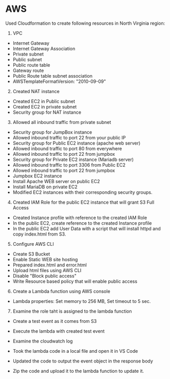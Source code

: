 # AWS

Used Cloudformation to create following resources in North Virginia region:

1. VPC
- Internet Gateway
- Internet Gateway Association
- Private subnet
- Public subnet
- Public route table
- Gateway route
- Public Route table subnet association
- AWSTemplateFormatVersion: "2010-09-09"

2. Created NAT instance
- Created EC2 in Public subnet
- Created EC2 in private subnet
- Security group for NAT instance

3. Allowed all inbound traffic from private subnet
- Security group for JumpBox instance
- Allowed inbound traffic to port 22 from your public IP
- Security group for Public EC2 instance (apache web server)
- Allowed inbound traffic to port 80 from everywhere
- Allowed inbound traffic to port 22 from jumpbox
- Security group for Private EC2 instance (Mariadb server)
- Allowed inbound traffic to port 3306 from Public EC2
- Allowed inbound traffic to port 22 from jumpbox
- Jumpbox EC2 instance
- Install Apache WEB server on public EC2
- Install MariaDB on private EC2
- Modified EC2 instances with their corresponding security groups.

4. Created IAM Role for the public EC2 instance that will grant S3 Full Access
- Created Instance profile with reference to the created IAM Role
- In the public EC2, create reference to the created Instance profile
- In the public EC2 add User Data with a script that will install httpd and copy index.html from S3.

5. Configure AWS CLI
- Create S3 Bucket
- Enable Static WEB site hosting
- Prepared index.html and error.html
- Upload html files using AWS CLI
- Disable "Block public access"
- Write Resource based policy that will enable public access

6. Create a Lambda function using AWS console
- Lambda properties: Set memory to 256 MB, Set timeout to 5 sec.

7. Examine the role taht is assigned to the lambda function
- Create a test event as it comes from S3
- Execute the lambda with created test event
- Examine the cloudwatch log

- Took the lambda code in a local file and open it in VS Code
- Updated the code to output the event object in the response body
- Zip the code and upload it to the lambda function to update it.
